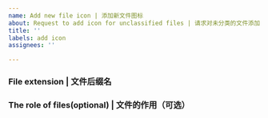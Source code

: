 ```yaml
---
name: Add new file icon | 添加新文件图标
about: Request to add icon for unclassified files | 请求对未分类的文件添加图标
title: ''
labels: add icon
assignees: ''

---
```


### File extension | 文件后缀名


### The role of files(optional) | 文件的作用（可选）
